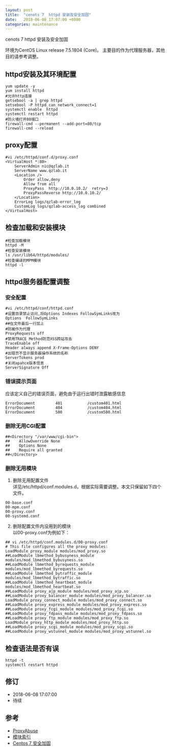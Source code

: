 ```yaml
---
layout: post
title:  "cenots 7  httpd 安装及安全加固"
date:   2018-06-08 17:07:00 +0800
categories: maintenance
---
```


cenots 7  httpd 安装及安全加固  

环境为CentOS Linux release 7.5.1804 (Core)。  主要目的作为代理服务器，其他目的请参考调整。
## httpd安装及其环境配置
```
yum update -y
yum install httpd 
#允许http连接
getsebool -a | grep httpd
setsebool -P httpd_can_network_connect=1
systemctl enable  httpd
systemctl restart httpd
#防火墙打开80端口
firewall-cmd --permanent --add-port=80/tcp
firewall-cmd --reload

```

## proxy配置
```
#vi /etc/httpd/conf.d/proxy.conf 
<VirtualHost *:80>
    ServerAdmin nic@qzlab.it
    ServerName www.qzlab.it
    <Location />
        Order allow,deny
        Allow from all
        ProxyPass  http://10.0.10.2/  retry=3
        ProxyPassReverse http://10.0.10.2/
    </Location>    
    ErrorLog logs/qzlab-error_log
    CustomLog logs/qzlab-access_log combined
</VirtualHost>
```

## 检查加载和安装模块
```
#检查加载模块
httpd -M
#检查安装模块
ls /usr/lib64/httpd/modules/
#检查编译的MPM模块
httpd -l
```

## httpd服务器配置调整  

### 安全配置
```
#vi /etc/httpd/conf/httpd.conf
#设置目录禁止访问,将Options Indexes FollowSymLinks改为
Options  FollowSymLinks
##在文件最后一行加上
#防被作为代理
ProxyRequests off
#禁用TRACE Method防范XSS跨站攻击
TraceEnable off
Header always append X-Frame-Options DENY
#出错页不显示服务器操作系统的名称
ServerTokens prod 
#关闭apahce版本信息
ServerSignature Off 

```

### 错误提示页面
应该定义自己的错误页面，避免由于运行出错时泄露敏感信息
```
ErrorDocument         401           /custom401.html
ErrorDocument         404           /custom404.html
ErrorDocument         500           /custom500.html
```


### 删除无用CGI配置
```
##<Directory "/var/www/cgi-bin">
##    AllowOverride None
##    Options None
##    Require all granted
##</Directory>
```

### 删除无用模块
1. 删除无用配置文件  
详见/etc/httpd/conf.modules.d，根据实际需要调整。本文只保留如下四个文件。
```
00-base.conf
00-mpm.conf
00-proxy.conf
00-systemd.conf
```

2. 删除配置文件内没用到的模块  
以00-proxy.conf为例如下：  
```
## vi /etc/httpd/conf.modules.d/00-proxy.conf 
# This file configures all the proxy modules:
LoadModule proxy_module modules/mod_proxy.so
##LoadModule lbmethod_bybusyness_module modules/mod_lbmethod_bybusyness.so
##LoadModule lbmethod_byrequests_module modules/mod_lbmethod_byrequests.so
##LoadModule lbmethod_bytraffic_module modules/mod_lbmethod_bytraffic.so
##LoadModule lbmethod_heartbeat_module modules/mod_lbmethod_heartbeat.so
##LoadModule proxy_ajp_module modules/mod_proxy_ajp.so
##LoadModule proxy_balancer_module modules/mod_proxy_balancer.so
LoadModule proxy_connect_module modules/mod_proxy_connect.so
##LoadModule proxy_express_module modules/mod_proxy_express.so
##LoadModule proxy_fcgi_module modules/mod_proxy_fcgi.so
##LoadModule proxy_fdpass_module modules/mod_proxy_fdpass.so
##LoadModule proxy_ftp_module modules/mod_proxy_ftp.so
LoadModule proxy_http_module modules/mod_proxy_http.so
##LoadModule proxy_scgi_module modules/mod_proxy_scgi.so
##LoadModule proxy_wstunnel_module modules/mod_proxy_wstunnel.so
```








## 检查语法是否有误
```
httpd -t
systemctl restart httpd
```

## 修订  
- 2018-06-08 17:07:00
- 待续
          
## 参考  
- [ProxyAbuse](https://wiki.apache.org/httpd/ProxyAbuse)   
- [模块索引](http://httpd.apache.org/docs/2.4/zh-cn/mod/)  
- [Centos 7 安全加固](/maintenance/2018/05/22/centos-7-security-reinforcement.html)




